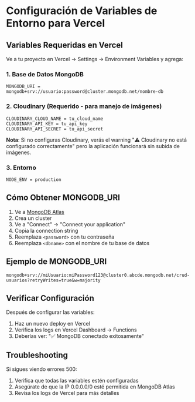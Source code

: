 # Configuración de Variables de Entorno para Vercel

## Variables Requeridas en Vercel

Ve a tu proyecto en Vercel → Settings → Environment Variables y agrega:

### 1. Base de Datos MongoDB
```
MONGODB_URI = mongodb+srv://usuario:password@cluster.mongodb.net/nombre-db
```

### 2. Cloudinary (Requerido - para manejo de imágenes)
```
CLOUDINARY_CLOUD_NAME = tu_cloud_name
CLOUDINARY_API_KEY = tu_api_key
CLOUDINARY_API_SECRET = tu_api_secret
```

**Nota**: Si no configuras Cloudinary, verás el warning "⚠️ Cloudinary no está configurado correctamente" pero la aplicación funcionará sin subida de imágenes.

### 3. Entorno
```
NODE_ENV = production
```

## Cómo Obtener MONGODB_URI

1. Ve a [MongoDB Atlas](https://cloud.mongodb.com)
2. Crea un cluster
3. Ve a "Connect" → "Connect your application"
4. Copia la connection string
5. Reemplaza `<password>` con tu contraseña
6. Reemplaza `<dbname>` con el nombre de tu base de datos

## Ejemplo de MONGODB_URI
```
mongodb+srv://miUsuario:miPassword123@cluster0.abcde.mongodb.net/crud-usuarios?retryWrites=true&w=majority
```

## Verificar Configuración

Después de configurar las variables:
1. Haz un nuevo deploy en Vercel
2. Verifica los logs en Vercel Dashboard → Functions
3. Deberías ver: "✅ MongoDB conectado exitosamente"

## Troubleshooting

Si sigues viendo errores 500:
1. Verifica que todas las variables estén configuradas
2. Asegúrate de que la IP 0.0.0.0/0 esté permitida en MongoDB Atlas
3. Revisa los logs de Vercel para más detalles
